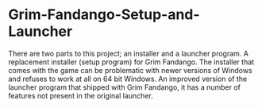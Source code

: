 Grim-Fandango-Setup-and-Launcher
================================

There are two parts to this project; an installer and a launcher program. A replacement installer (setup program) for Grim Fandango. The installer that comes with the game can be problematic with newer versions of Windows and refuses to work at all on 64 bit Windows. An improved version of the launcher program that shipped with Grim Fandango, it has a number of features not present in the original launcher.
